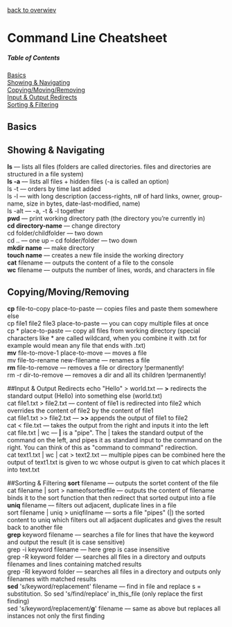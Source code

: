[back to overwiev](/../..)

# Command Line Cheatsheet

##### Table of Contents  
[Basics](#basics)  
[Showing & Navigating](#showing--navigating)  
[Copying/Moving/Removing](#copyingmovingremoving)  
[Input & Output Redirects](#input--output-redirects)  
[Sorting & Filtering](#sorting--filtering)  

## Basics

## Showing & Navigating
**ls** –– lists all files (folders are called directories. files and directories are structured in a file system)  
**ls -a** –– lists all files + hidden files (-a is called an option)  
ls -t –– orders by time last added  
ls -l –– with long description (access-rights, n# of hard links, owner, group-name, size in bytes, date-last-modified, name)  
ls -alt –– -a, -t & -l together  
**pwd** –– print working directory path (the directory you’re currently in)  
**cd directory-name** –– change directory  
cd folder/childfolder –– two down  
cd .. –– one up – cd folder/folder –– two down  
**mkdir name** –– make directory  
**touch name** –– creates a new file inside the working directory  
**cat** filename –– outputs the content of a file to the console  
**wc** filename –– outputs the number of lines, words, and characters in file  

## Copying/Moving/Removing
**cp** file-to-copy place-to-paste –– copies files and paste them somewhere else  
cp file1 file2 file3 place-to-paste –– you can copy multiple files at once  
cp * place-to-paste –– copy all files from working directory  (special characters like * are called wildcard, when you combine it with .txt for example would mean any file that ends with .txt)    
**mv** file-to-move-1 place-to-move –– moves a file  
mv file-to-rename new-filename –– renames a file  
**rm** file-to-remove –– removes a file or directory !permanently!  
rm -r dir-to-remove –– removes a dir and all its children !permanently!  

##Input & Output Redirects
echo "Hello" > world.txt –– **>** redirects the standard output (Hello) into something else (world.txt)  
cat file1.txt > file2.txt –– content of file1 is redirected into file2 which overrides the content of file2 by the content of file1  
cat file1.txt >> file2.txt –– **>>** appends the output of file1 to file2  
cat < file.txt –– takes the output from the right and inputs it into the left  
cat file.txt | wc –– **|** is a "pipe". The | takes the standard output of the command on the left, and pipes it as standard input to the command on the right. You can think of this as "command to command" redirection.  
cat text1.txt | wc | cat > text2.txt –– multiple pipes can be combined here the output of text1.txt is given to wc whose output is given to cat which places it into text.txt

##Sorting & Filtering
**sort** filename –– outputs the sortet content of the file  
cat filename | sort > nameofsortedfile –– outputs the content of filename binds it to the sort function that then redirect that sorted output into a file  
**uniq** filename –– filters out adjacent, duplicate lines in a file  
sort filename | uniq > uniqfilname –– sorts a file "pipes" (|) the sorted content to uniq which filters out all adjacent duplicates and gives the result back to another file  
**grep** keyword filename –– searches a file for lines that have the keyword and output the result (it is case sensitive)  
grep -i keyword filename –– here grep is case insensitive  
grep -R keyword folder –– searches all files in a directory and outputs filenames and lines containing matched results  
grep -Rl keyword folder –– searches all files in a directory and outputs only filenames with matched results  
**sed** 's/keyword/replacement' filename –– find in file and replace s = substitution. So sed 's/find/replace' in_this_file (only replace the first finding)  
sed 's/keyword/replacement/**g**' filename –– same as above but replaces all instances not only the first finding  
